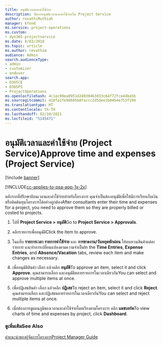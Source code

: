 ```yaml
---
title: อนุมัติเวลาและค่าใช้จ่าย
description: วิธีการอนุมัติเวลาและค่าใช้จ่ายใน Project Service
author: revathiMuthiah
manager: kfend
ms.service: project-operations
ms.custom:
- dyn365-projectservice
ms.date: 8/03/2018
ms.topic: article
ms.author: revathim
audience: Admin
search.audienceType:
- admin
- customizer
- enduser
search.app:
- D365CE
- D365PS
- ProjectOperations
ms.openlocfilehash: 4c1ec99ea0951d24939463d33c64f72fce44ba5b
ms.sourcegitcommit: 418fa1fe9d605b8faccc2d5dee1b04b4e753f194
ms.translationtype: HT
ms.contentlocale: th-TH
ms.lasthandoff: 02/10/2021
ms.locfileid: "5145471"
---
```

# <a name="approve-time-and-expenses-project-service"></a><span data-ttu-id="33cce-103">อนุมัติเวลาและค่าใช้จ่าย (Project Service)</span><span class="sxs-lookup"><span data-stu-id="33cce-103">Approve time and expenses (Project Service)</span></span>

[!include [banner](../includes/psa-now-project-operations.md)]

[!INCLUDE[cc-applies-to-psa-app-1x-2x](../includes/cc-applies-to-psa-app-1x-2x.md)]

<span data-ttu-id="33cce-104">หลังจากที่ปรึกษาป้อนเวลาและค่าใช้จ่ายสำหรับโครงการ คุณจำเป็นต้องอนุมัติเพื่อให้มีการเรียกเก็บเงิน หรือคิดต้นทุนโครงการได้อย่างถูกต้อง</span><span class="sxs-lookup"><span data-stu-id="33cce-104">After consultants enter their time and expenses for a project, you need to approve them so they are properly billed or costed to projects.</span></span>  
  
1.  <span data-ttu-id="33cce-105">ไปที่ **Project Service > อนุมัติ**</span><span class="sxs-lookup"><span data-stu-id="33cce-105">Go to **Project Service > Approvals**.</span></span>  
  
2.  <span data-ttu-id="33cce-106">คลิกรายการเพื่ออนุมัติ</span><span class="sxs-lookup"><span data-stu-id="33cce-106">Click the item to approve.</span></span>  
  
3.  <span data-ttu-id="33cce-107">ในแท็บ **รายการเวลา** **รายการค่าใช้จ่าย** และ **การขาดงาน/วันหยุดพักผ่อน** ให้ทบทวนสินค้าแต่ละรายการ และทำการเปลี่ยนแปลงตามความจำเป็น</span><span class="sxs-lookup"><span data-stu-id="33cce-107">In the **Time Entries**, **Expense Entries**, and **Absence/Vacation** tabs, review each item and make changes as necessary.</span></span>  
  
4.  <span data-ttu-id="33cce-108">เพื่ออนุมัติสินค้า เลือก แล้วคลิก **อนุมัติ**</span><span class="sxs-lookup"><span data-stu-id="33cce-108">To approve an item, select it and click **Approve**.</span></span> <span data-ttu-id="33cce-109">คุณสามารถเลือก และอนุมัติหลายรายการในเวลาเดียวกัน</span><span class="sxs-lookup"><span data-stu-id="33cce-109">You can select and approve multiple items at once.</span></span>  
  
5.  <span data-ttu-id="33cce-110">เพื่อปฏิเสธสินค้า เลือก แล้วคลิก **ปฏิเสธ**</span><span class="sxs-lookup"><span data-stu-id="33cce-110">To reject an item, select it and click **Reject**.</span></span> <span data-ttu-id="33cce-111">คุณสามารถเลือก และปฏิเสธหลายรายการในเวลาเดียวกัน</span><span class="sxs-lookup"><span data-stu-id="33cce-111">You can select and reject multiple items at once.</span></span>  
  
6.  <span data-ttu-id="33cce-112">เมื่อต้องการดูแผนภูมิของเวลาและค่าใช้จ่ายโดยเรียงตามโครงการ คลิก **แดชบอร์ด**</span><span class="sxs-lookup"><span data-stu-id="33cce-112">To view charts of time and expenses by project, click **Dashboard**.</span></span>  
  
### <a name="see-also"></a><span data-ttu-id="33cce-113">ดูเพิ่มเติม</span><span class="sxs-lookup"><span data-stu-id="33cce-113">See Also</span></span>  
 [<span data-ttu-id="33cce-114">คำแนะนำของผู้จัดการโครงการ</span><span class="sxs-lookup"><span data-stu-id="33cce-114">Project Manager Guide</span></span>](../psa/project-manager-guide.md)
